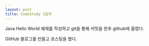 ```yaml
---
layout: post
title: CodeStudy 1일차
---
```


 Java Hello World 예제를 작성하고 git을 통해 커밋을 한후 github에 올렸다.

 GitHub 블로그를 만들고 포스팅을 했다.
